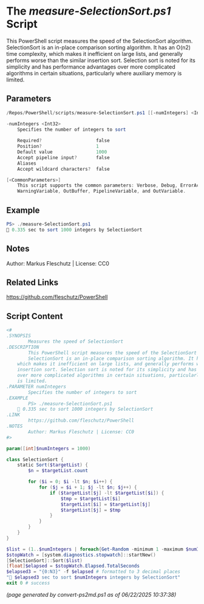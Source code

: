The *measure-SelectionSort.ps1* Script
===========================

This PowerShell script measures the speed of the SelectionSort algorithm.
SelectionSort is an in-place comparison sorting algorithm. It has an O(n2) time complexity,
which makes it inefficient on large lists, and generally performs worse than the similar
insertion sort. Selection sort is noted for its simplicity and has performance advantages
over more complicated algorithms in certain situations, particularly where auxiliary memory
is limited.

Parameters
----------
```powershell
/Repos/PowerShell/scripts/measure-SelectionSort.ps1 [[-numIntegers] <Int32>] [<CommonParameters>]

-numIntegers <Int32>
    Specifies the number of integers to sort
    
    Required?                    false
    Position?                    1
    Default value                1000
    Accept pipeline input?       false
    Aliases                      
    Accept wildcard characters?  false

[<CommonParameters>]
    This script supports the common parameters: Verbose, Debug, ErrorAction, ErrorVariable, WarningAction, 
    WarningVariable, OutBuffer, PipelineVariable, and OutVariable.
```

Example
-------
```powershell
PS> ./measure-SelectionSort.ps1
🧭 0.335 sec to sort 1000 integers by SelectionSort

```

Notes
-----
Author: Markus Fleschutz | License: CC0

Related Links
-------------
https://github.com/fleschutz/PowerShell

Script Content
--------------
```powershell
<#
.SYNOPSIS
        Measures the speed of SelectionSort
.DESCRIPTION
        This PowerShell script measures the speed of the SelectionSort algorithm.
        SelectionSort is an in-place comparison sorting algorithm. It has an O(n2) time complexity,
	which makes it inefficient on large lists, and generally performs worse than the similar
	insertion sort. Selection sort is noted for its simplicity and has performance advantages
	over more complicated algorithms in certain situations, particularly where auxiliary memory
	is limited. 
.PARAMETER numIntegers
        Specifies the number of integers to sort
.EXAMPLE
        PS> ./measure-SelectionSort.ps1
	🧭 0.335 sec to sort 1000 integers by SelectionSort
.LINK
        https://github.com/fleschutz/PowerShell
.NOTES
        Author: Markus Fleschutz | License: CC0
#>

param([int]$numIntegers = 1000)

class SelectionSort {
    static Sort($targetList) {
        $n = $targetList.count

        for ($i = 0; $i -lt $n; $i++) {
            for ($j = $i + 1; $j -lt $n; $j++) {
                if ($targetList[$j] -lt $targetList[$i]) {
                    $tmp = $targetList[$i]
                    $targetList[$i] = $targetList[$j]
                    $targetList[$j] = $tmp
                }
            }
        }
    }
}

$list = (1..$numIntegers | foreach{Get-Random -minimum 1 -maximum $numIntegers})
$stopWatch = [system.diagnostics.stopwatch]::startNew()
[SelectionSort]::Sort($list)
[float]$elapsed = $stopWatch.Elapsed.TotalSeconds
$elapsed3 = "{0:N3}" -f $elapsed # formatted to 3 decimal places
"🧭 $elapsed3 sec to sort $numIntegers integers by SelectionSort"
exit 0 # success
```

*(page generated by convert-ps2md.ps1 as of 06/22/2025 10:37:38)*
